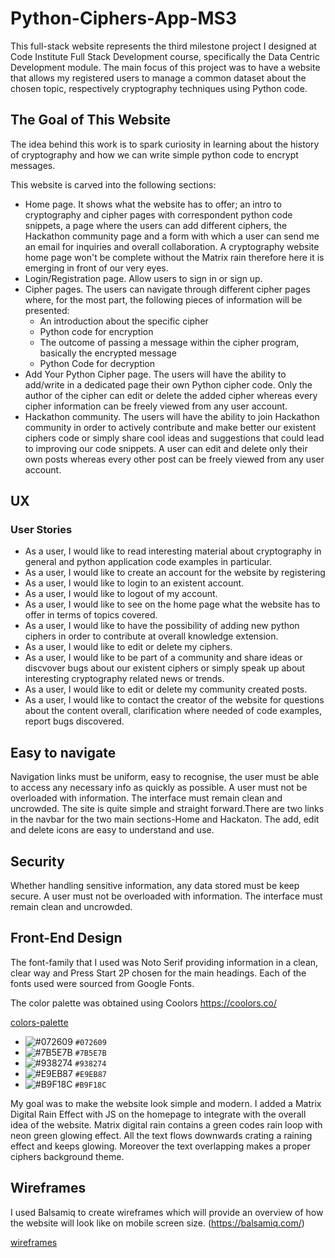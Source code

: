 # Python-Ciphers-App-MS3

This full-stack website represents the third milestone project I designed at Code Institute Full Stack Development course, specifically the Data Centric Development module.
The main focus of this project was to have a website that allows my registered users to manage a common dataset about the chosen topic, respectively cryptography techniques using Python code. 

## The Goal of This Website
The idea behind this work is to spark curiosity in learning about the history of cryptography and how we can write simple python code to encrypt messages. 

This website is carved into the following sections:
- Home page. It shows what the website has to offer; an intro to cryptography and cipher pages with correspondent python code snippets, a page where the users can add different ciphers, the Hackathon community page and a form with which a user can send me an email for inquiries and overall collaboration. A cryptography website home page won't be complete without the Matrix rain therefore here it is emerging in front of our very eyes.
- Login/Registration page. Allow users to sign in or sign up. 
- Cipher pages. The users can navigate through different cipher pages where, for the most part, the following pieces of information will be presented: 
    - An introduction about the specific cipher
    - Python code for encryption
    - The outcome of passing a message within the cipher program, basically the encrypted message
    - Python Code for decryption
- Add Your Python Cipher page. The users will have the ability to add/write in a dedicated page their own Python cipher code. Only the author of the cipher can edit or delete the added cipher whereas every cipher information can be freely viewed from any user account.
- Hackathon community. The users will have the ability to join Hackathon community in order to actively contribute and make better our existent ciphers code or simply share cool ideas and suggestions that could lead to improving our code snippets. A user can edit and delete only their own posts whereas every other post can be freely viewed from any user account.

## UX
### User Stories
- As a user, I would like to read interesting material about cryptography in general and python application code examples in particular.
- As a user, I would like to create an account for the website by registering
- As a user, I would like to login to an existent account.
- As a user, I would like to logout of my account.
- As a user, I would like to see on the home page what the website has to offer in terms of topics covered.
- As a user, I would like to have the possibility of adding new python ciphers in order to contribute at overall knowledge extension. 
- As a user, I would like to edit or delete my ciphers.
- As a user, I would like to be part of a community and share ideas or discvover bugs about our existent ciphers or simply speak up about interesting cryptography related news or trends.
- As a user, I would like to edit or delete my community created posts.
- As a user, I would like to contact the creator of the website for questions about the content overall, clarification where needed of code examples, report bugs discovered.

## Easy to navigate
Navigation links must be uniform, easy to recognise, the user  must be able to access any necessary info as quickly as possible.
A user must not be overloaded with information. The interface must remain clean and uncrowded.
The site is quite simple and straight forward.There are two links in the navbar for the two main sections-Home and Hackaton.
The add, edit and delete icons are easy to understand and use.
    
## Security
Whether handling sensitive information, any data stored must be keep secure.
A user must not be overloaded with information. The interface must remain clean and uncrowded.

## Front-End Design
The font-family that I used was Noto Serif providing information in a clean, clear way and Press Start 2P chosen for the main headings.
Each of the fonts used were sourced from Google Fonts.

The color palette was obtained using Coolors https://coolors.co/

[colors-palette](design/python_ciphers_app_colors.pdf)

* ![#072609](https://via.placeholder.com/15/072609/000000?text=+) `#072609`
* ![#7B5E7B](https://via.placeholder.com/15/7B5E7B/000000?text=+) `#7B5E7B`
* ![#938274](https://via.placeholder.com/15/938274/000000?text=+) `#938274`
* ![#E9EB87](https://via.placeholder.com/15/E9EB87/000000?text=+) `#E9EB87`
* ![#B9F18C](https://via.placeholder.com/15/B9F18C/000000?text=+) `#B9F18C`

My goal was to make the website look simple and modern. I added a Matrix Digital Rain Effect with JS on the homepage to integrate with the overall idea of the website. Matrix digital rain contains a green codes rain loop with neon green glowing effect. All the text flows downwards crating a raining effect and keeps glowing. Moreover the text overlapping makes a proper ciphers background theme.

## Wireframes
I used Balsamiq to create wireframes which will provide an overview of how the website will look like on mobile screen size.
(https://balsamiq.com/)

[wireframes](wireframes/python_ciphers_app_wireframes_desktop_mobile.pdf)
